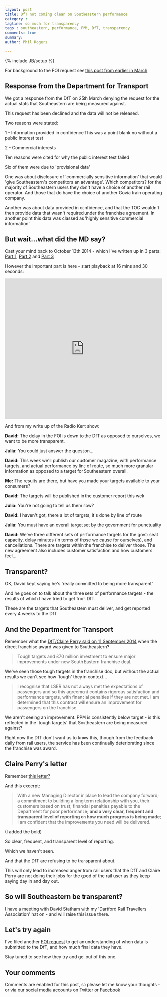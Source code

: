 ```yaml
---
layout: post
title: DfT not coming clean on Southeastern performance
category :
tagline: so much for transparency
tags : southeastern, performance, PPM, DfT, transparency
comments: true
summary: 
author: Phil Rogers

---
```


{% include JB/setup %}

For background to the FOI request see [this post from earlier in March](http://serailaction.uk/2016-03-09-Southeastern-performance-data.html)

## Response from the Department for Transport

We got a response from the DfT on 25th March denying the request for the actual stats that Southeastern are being measured against.

This request has been declined and the data will not be released.

Two reasons were stated:

1 - Information provided in confidence
This was a point blank no without a public interest test

2 -  Commercial interests

Ten reasons were cited for why the public interest test failed

Six of them were due to 'provisional data'

One was about disclosure of 'commercially sensitive information' that would 'give Southeastern's competitors an advantage'. Which competitors? for the majority of Southeastern users they don't have a choice of another rail operator. And those that do have the choice of another Govia train operating company.

Another was about data provided in confidence, and that the TOC wouldn't then provide data that wasn't required under the franchise agreement.  In another point this data was classed as 'highly sensitive commercial information'

## But wait...what did the MD say?

Cast your mind back to October 13th 2014 - which I've written up in 3 parts: [Part 1](http://philrogers.me/1013a), [Part 2](http://philrogers.me/1014a) and [Part 3](http://philrogers.me/1015a)

However the important part is here - start playback at 16 mins and 30 seconds:

<iframe width="100%" height="450" scrolling="no" frameborder="no" src="https://w.soundcloud.com/player/?url=https%3A//api.soundcloud.com/tracks/171920073&amp;auto_play=false&amp;hide_related=false&amp;show_comments=true&amp;show_user=true&amp;show_reposts=false&amp;visual=true%23t=16m36s"></iframe>

And from my write up of the Radio Kent show:

**David:** The delay in the FOI is down to the DfT as opposed to ourselves, we want to be more transparent.

**Julia:** You could just answer the question...

**David:** This week we'll publish our customer magazine, with performance targets, and actual performance by line of route, so much more granular information as opposed to a target for Southeastern overall.

**Me:** The results are there, but have you made your targets available to your consumers?

**David:** The targets will be published in the customer report this wek

**Julia:** You're not going to tell us them now?

**David:** I haven't got, there a lot of targets, it's done by line of route

**Julia:** You must have an overall target set by the government for punctuality

**David:** We've three different sets of performance targets for the govt: seat capacity, delay minutes (in terms of those we cause for ourselves), and cancellations. There are targets within the franchise to deliver those.  The new agreement also includes customer satisfaction and how customers feel...

## Transparent?

OK, David kept saying he's 'really committed to being more transparent'

And he goes on to talk about the three sets of performance targets - the results of which I have tried to get from DfT.

These are the targets that Southeastern must deliver, and get reported every 4 weeks to the DfT

## And the Department for Transport

Remember what the [DfT/Claire Perry said on 11 September 2014](https://www.gov.uk/government/speeches/rail-franchising-south-eastern-direct-award) when the direct franchise award was given to Southeastern?

>Tough targets and £70 million investment to ensure major improvements under new South Eastern franchise deal.

We've seen those tough targets in the franchise doc, but without the actual results we can't see how 'tough' they in context...

>I recognise that LSER has not always met the expectations of passengers and so this agreement contains rigorous satisfaction and performance targets, with financial penalties if they are not met. I am determined that this contract will ensure an improvement for passengers on the franchise.

We aren't seeing an improvement. PPM is consistently below target - is this reflected in the 'tough targets' that Southeastern are being measured against?

Right now the DfT don't want us to know this, though from the feedback daily from rail users, the service has been continually deteriorating since the franchise was award.

## Claire Perry's letter

Remember [this letter?](https://www.gov.uk/government/uploads/system/uploads/attachment_data/file/353258/southeastern-da-letter.pdf)

And this excerpt:

>With a new Managing Director in place to lead the company forward; a commitment to building a long term relationship with you, their customers based on trust; financial penalties payable to the Department for poor performance; **and a very clear, frequent and transparent level of reporting on how much progress is being made**; I am confident that the improvements you need will be delivered.

(I added the bold)

So clear, frequent, and transparent level of reporting.

Which we haven't seen.

And that the DfT are refusing to be transparent about.

This will only lead to increased anger from rail users that the DfT and Claire Perry are not doing their jobs for the good of the rail user as they keep saying day in and day out.


## So will Southeastern be transparent?

I have a meeting with David Statham with my 'Dartford Rail Travellers Association' hat on - and will raise this issue there.

## Let's try again

I've filed another [FOI request](https://www.whatdotheyknow.com/request/southeastern_performance_data/new) to get an understanding of when data is submitted to the DfT, and how much final data they have.

Stay tuned to see how they try and get out of this one.


## Your comments

Comments are enabled for this post, so please let me know your thoughts - or via our social media accounts on [Twitter](https://www.twitter.com/serailaction) or [Facebook](https://www.facebook.com/groups/SERailAction/)

